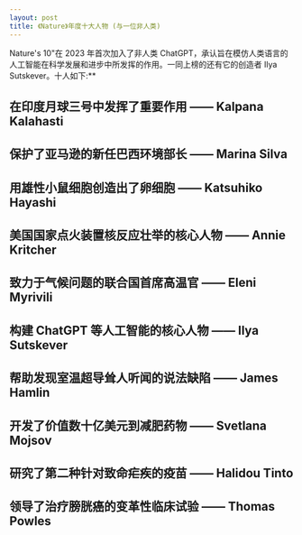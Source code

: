```yaml
---
layout: post
title: 《Nature》年度十大人物 (与一位非人类)
---
```


Nature's 10"在 2023 年首次加入了非人类 ChatGPT，承认旨在模仿人类语言的人工智能在科学发展和进步中所发挥的作用。一同上榜的还有它的创造者 Ilya Sutskever。十人如下:** 

## 在印度月球三号中发挥了重要作用 —— Kalpana Kalahasti ##


## 保护了亚马逊的新任巴西环境部长 —— Marina Silva ##

## 用雄性小鼠细胞创造出了卵细胞 —— Katsuhiko Hayashi ## 

## 美国国家点火装置核反应壮举的核心人物 —— Annie Kritcher ##

## 致力于气候问题的联合国首席高温官 —— Eleni Myrivili ##

## 构建 ChatGPT 等人工智能的核心人物 —— Ilya Sutskever ##

## 帮助发现室温超导耸人听闻的说法缺陷 —— James Hamlin ##

## 开发了价值数十亿美元到减肥药物 —— Svetlana Mojsov ##

## 研究了第二种针对致命疟疾的疫苗 —— Halidou Tinto ##

## 领导了治疗膀胱癌的变革性临床试验 —— Thomas Powles
 ##
